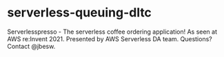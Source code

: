 # serverless-queuing-dltc
Serverlesspresso - The serverless coffee ordering application! As seen at AWS re:Invent 2021. Presented by AWS Serverless DA team. Questions? Contact @jbesw.
